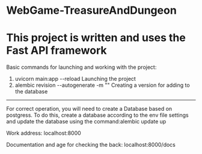 # WebGame-TreasureAndDungeon

# This project is written and uses the Fast API framework

Basic commands for launching and working with the project:
1) uvicorn main:app --reload
Launching the project
2) alembic revision --autogenerate -m ""
Creating a version for adding to the database

------------------------------------------------
For correct operation, you will need to create a Database based on postgress. To do this, create a database according to the env file settings and update the database using the command:alembic update up

Work address: localhost:8000

Documentation and age for checking the back: localhost:8000/docs
